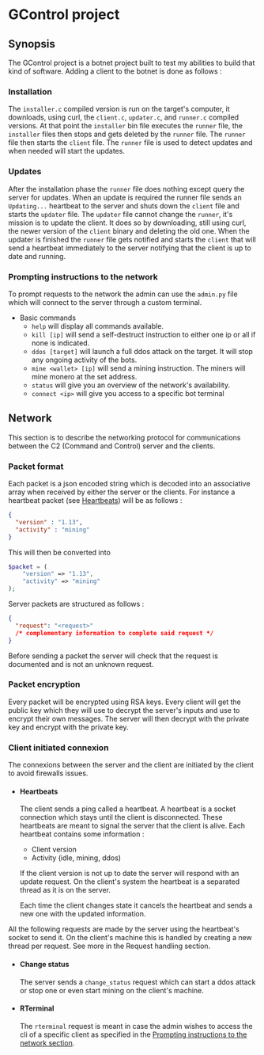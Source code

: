 # GControl project
## Synopsis
The GControl project is a botnet project built to test my abilities to build that kind of software.
Adding a client to the botnet is done as follows : 

### Installation
The `installer.c` compiled version is run on the target's computer, it downloads, using curl, the `client.c`, `updater.c`,
 and `runner.c` compiled versions. At that point the `installer` bin file executes the `runner` file, the `installer` 
files then stops and gets deleted by the `runner` file. The `runner` file then starts the `client` file. The `runner`
file is used to detect updates and when needed will start the updates.

### Updates
After the installation phase the `runner` file does nothing except query the server for updates. When an update is 
required the runner file sends an `Updating...` heartbeat to the server and shuts down the `client` file and starts
the `updater` file. The `updater` file cannot change the `runner`, it's mission is to update the client. It does so 
by downloading, still using curl, the newer version of the `client` binary and deleting the old one. When the updater
is finished the `runner` file gets notified and starts the `client` that will send a heartbeat immediately to the server
notifying that the client is up to date and running.

### Prompting instructions to the network <span id="prompt"></span>
To prompt requests to the network the admin can use the `admin.py` file which will connect to the server through a 
custom terminal.
- Basic commands
    - `help` will display all commands available.
    - `kill [ip]` will send a self-destruct instruction to either one ip or all if none is indicated.
    - `ddos [target]` will launch a full ddos attack on the target. It will stop any ongoing activity of the bots.
    - `mine <wallet> [ip]` will send a mining instruction. The miners will mine monero at the set address.
    - `status` will give you an overview of the network's availability.
    - `connect <ip>` will give you access to a specific bot terminal

## Network 
This section is to describe the networking protocol for communications between the C2 (Command and Control) server and 
the clients.

### Packet format
Each packet is a json encoded string which is decoded into an associative array when received by either the server or
the clients. 
For instance a heartbeat packet (see <a href=#heartbeats>Heartbeats</a>) will be as follows :
```json 
{
  "version" : "1.13",
  "activity" : "mining"
}
```
This will then be converted into 
```php
$packet = (
    "version" => "1.13",
    "activity" => "mining"
);
```
Server packets are structured as follows : 
```json 
{
  "request": "<request>"
  /* complementary information to complete said request */
}
```
Before sending a packet the server will check that the request is documented and is not an unknown request.

### Packet encryption
Every packet will be encrypted using RSA keys. Every client will get the public key which they will use to decrypt the
server's inputs and use to encrypt their own messages. The server will then decrypt with the private key and encrypt
with the private key.

### Client initiated connexion 
The connexions between the server and the client are initiated by the client to avoid firewalls issues. 
- #### Heartbeats <span id="heartbeats"></span>
  The client sends a ping called a heartbeat. A heartbeat is a socket connection which stays until the client is disconnected.
  These heartbeats are meant to signal the server that the client is alive. 
  Each heartbeat contains some information :
  - Client version
  - Activity (idle, mining, ddos)
  
  If the client version is not up to date the server will respond with an update request. On the client's system the 
  heartbeat is a separated thread as it is on the server.

  Each time the client changes state it cancels the heartbeat and sends a new one with the updated information.

All the following requests are made by the server using the heartbeat's socket to send it. On the client's machine this
is handled by creating a new thread per request. See more in the Request handling section.

- #### Change status
  The server sends a `change_status` request which can start a ddos attack or stop one or even start mining on the 
  client's machine.
- #### RTerminal
  The `rterminal` request is meant in case the admin wishes to access the cli of a specific client as specified in the 
  <a href=#prompt>Prompting instructions to the network section</a>.
